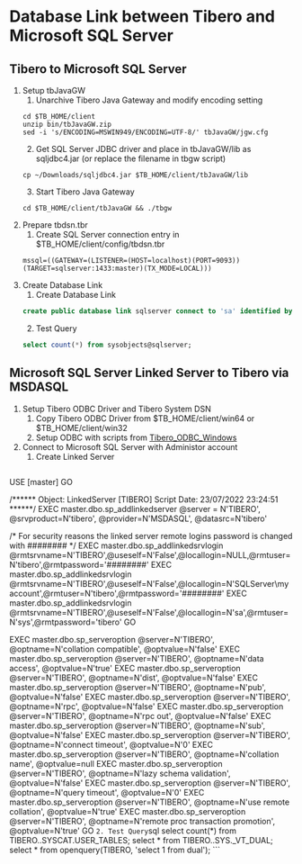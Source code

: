 # Database Link between Tibero and Microsoft SQL Server  
## Tibero to Microsoft SQL Server  
1. Setup tbJavaGW  
    1. Unarchive Tibero Java Gateway and modify encoding setting
    ```shell
    cd $TB_HOME/client  
    unzip bin/tbJavaGW.zip  
    sed -i 's/ENCODING=MSWIN949/ENCODING=UTF-8/' tbJavaGW/jgw.cfg  
    ```
    2. Get SQL Server JDBC driver and place in tbJavaGW/lib as sqljdbc4.jar (or replace the filename in tbgw script)  
    ```shell
    cp ~/Downloads/sqljdbc4.jar $TB_HOME/client/tbJavaGW/lib  
    ```
    3. Start Tibero Java Gateway  
    ```shell
    cd $TB_HOME/client/tbJavaGW && ./tbgw  
    ```
2. Prepare tbdsn.tbr  
    1. Create SQL Server connection entry in $TB_HOME/client/config/tbdsn.tbr
    ```text
    mssql=((GATEWAY=(LISTENER=(HOST=localhost)(PORT=9093))(TARGET=sqlserver:1433:master)(TX_MODE=LOCAL)))
    ```
3. Create Database Link  
    1. Create Database Link  
    ```sql
    create public database link sqlserver connect to 'sa' identified by 'mypassword' using 'mssql';
    ```
    2. Test Query  
    ```sql
    select count(*) from sysobjects@sqlserver;
    ```
## Microsoft SQL Server Linked Server to Tibero via MSDASQL
1. Setup Tibero ODBC Driver and Tibero System DSN
    1. Copy Tibero ODBC Driver from $TB_HOME/client/win64 or $TB_HOME/client/win32
    2. Setup ODBC with scripts from [Tibero_ODBC_Windows](../../../../Tibero_ODBC_Windows)
2. Connect to Microsoft SQL Server with Administor account
    1. Create Linked Server
    ```sql
USE [master]
GO

/****** Object:  LinkedServer [TIBERO]    Script Date: 23/07/2022 23:24:51 ******/
EXEC master.dbo.sp_addlinkedserver @server = N'TIBERO', @srvproduct=N'tibero', @provider=N'MSDASQL', @datasrc=N'tibero'

 /* For security reasons the linked server remote logins password is changed with ######## */
EXEC master.dbo.sp_addlinkedsrvlogin @rmtsrvname=N'TIBERO',@useself=N'False',@locallogin=NULL,@rmtuser=N'tibero',@rmtpassword='########'
EXEC master.dbo.sp_addlinkedsrvlogin @rmtsrvname=N'TIBERO',@useself=N'False',@locallogin=N'SQLServer\myaccount',@rmtuser=N'tibero',@rmtpassword='########'
EXEC master.dbo.sp_addlinkedsrvlogin @rmtsrvname=N'TIBERO',@useself=N'False',@locallogin=N'sa',@rmtuser=N'sys',@rmtpassword='tibero'
GO

EXEC master.dbo.sp_serveroption @server=N'TIBERO', @optname=N'collation compatible', @optvalue=N'false'
EXEC master.dbo.sp_serveroption @server=N'TIBERO', @optname=N'data access', @optvalue=N'true'
EXEC master.dbo.sp_serveroption @server=N'TIBERO', @optname=N'dist', @optvalue=N'false'
EXEC master.dbo.sp_serveroption @server=N'TIBERO', @optname=N'pub', @optvalue=N'false'
EXEC master.dbo.sp_serveroption @server=N'TIBERO', @optname=N'rpc', @optvalue=N'false'
EXEC master.dbo.sp_serveroption @server=N'TIBERO', @optname=N'rpc out', @optvalue=N'false'
EXEC master.dbo.sp_serveroption @server=N'TIBERO', @optname=N'sub', @optvalue=N'false'
EXEC master.dbo.sp_serveroption @server=N'TIBERO', @optname=N'connect timeout', @optvalue=N'0'
EXEC master.dbo.sp_serveroption @server=N'TIBERO', @optname=N'collation name', @optvalue=null
EXEC master.dbo.sp_serveroption @server=N'TIBERO', @optname=N'lazy schema validation', @optvalue=N'false'
EXEC master.dbo.sp_serveroption @server=N'TIBERO', @optname=N'query timeout', @optvalue=N'0'
EXEC master.dbo.sp_serveroption @server=N'TIBERO', @optname=N'use remote collation', @optvalue=N'true'
EXEC master.dbo.sp_serveroption @server=N'TIBERO', @optname=N'remote proc transaction promotion', @optvalue=N'true'
GO
    ```
    2. Test Query
    ```sql
select count(*) from TIBERO..SYSCAT.USER_TABLES;
select * from TIBERO..SYS._VT_DUAL;
select * from openquery(TIBERO, 'select 1 from dual');
    ```
